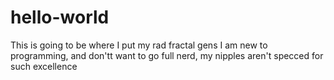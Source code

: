 # hello-world
This is going to be where I put my rad fractal gens
I am new to programming, and don'tt want to go full nerd, my nipples aren't specced for such excellence
